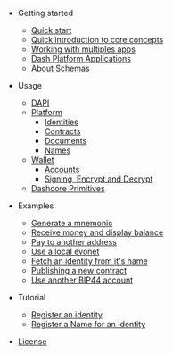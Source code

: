 - Getting started
    - [Quick start](getting-started/quickstart.md)
    - [Quick introduction to core concepts](getting-started/core-concepts.md)
    - [Working with multiples apps](getting-started/multiples-apps.md)
    - [Dash Platform Applications](getting-started/dash-platform-applications.md)
    - [About Schemas](getting-started/about-schemas.md)

- Usage 
    - [DAPI](usage/dapi.md)    
    - [Platform](platform/about-platform.md)
        - [Identities](platform/identities.md)
        - [Contracts](platform/contracts.md)
        - [Documents](platform/documents.md)
        - [Names](platform/names.md)
    - [Wallet](wallet/about-wallet-lib.md)
        - [Accounts](wallet/accounts.md)
        - [Signing, Encrypt and Decrypt](wallet/signing-encrypt.md)
    - [Dashcore Primitives](usage/dashcorelib-primitives.md)

- Examples 
    - [Generate a mnemonic](/examples/generate-a-new-mnemonic.md) 
    - [Receive money and display balance](/examples/receive-money-and-check-balance.md) 
    - [Pay to another address](/examples/pay-to-another-address.md) 
    - [Use a local evonet](/examples/use-local-evonet.md) 
    - [Fetch an identity from it's name](/examples/fetch-an-identity-from-its-name.md) 
    - [Publishing a new contract](/examples/publishing-a-new-contract.md) 
    - [Use another BIP44 account](/examples/use-different-account.md) 
    
- Tutorial
    - [Register an identity](https://dashplatform.readme.io/docs/tutorial-register-an-identity)
    - [Register a Name for an Identity](https://dashplatform.readme.io/docs/tutorial-register-a-name-for-an-identity)
    
- [License](LICENSE)
